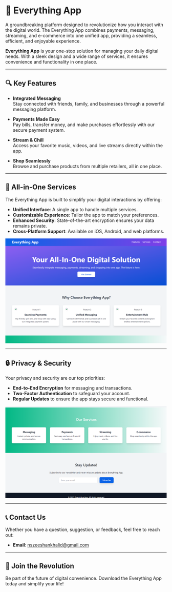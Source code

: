 # 🏢 Everything App

A groundbreaking platform designed to revolutionize how you interact with the digital world. The Everything App combines payments, messaging, streaming, and e-commerce into one unified app, providing a seamless, efficient, and enjoyable experience.

**Everything App** is your one-stop solution for managing your daily digital needs. With a sleek design and a wide range of services, it ensures convenience and functionality in one place.

---

## 🔍 Key Features

- **Integrated Messaging**  
  Stay connected with friends, family, and businesses through a powerful messaging platform.

- **Payments Made Easy**  
  Pay bills, transfer money, and make purchases effortlessly with our secure payment system.

- **Stream & Chill**  
  Access your favorite music, videos, and live streams directly within the app.

- **Shop Seamlessly**  
  Browse and purchase products from multiple retailers, all in one place.

---

## 🔋 All-in-One Services

The Everything App is built to simplify your digital interactions by offering:

- **Unified Interface**: A single app to handle multiple services.
- **Customizable Experience**: Tailor the app to match your preferences.
- **Enhanced Security**: State-of-the-art encryption ensures your data remains private.
- **Cross-Platform Support**: Available on iOS, Android, and web platforms.


![Alt text](First_Screenshot.png)

---

## 🔒 Privacy & Security

Your privacy and security are our top priorities:

- **End-to-End Encryption** for messaging and transactions.
- **Two-Factor Authentication** to safeguard your account.
- **Regular Updates** to ensure the app stays secure and functional.

![Alt text](Second_Screenshot.png)

---

## 📞 **Contact Us**

Whether you have a question, suggestion, or feedback, feel free to reach out:

- **Email**: [nszeeshankhalid@gmail.com](mailto:nszeeshankhalid@gmail.com)

---

## 💎 **Join the Revolution**

Be part of the future of digital convenience. Download the Everything App today and simplify your life!
